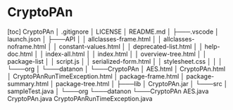 # CryptoPAn
[toc]
CryptoPAn
│   .gitignore
│   LICENSE
│   README.md
│
├───.vscode
│       launch.json
│
├───API
│   │   allclasses-frame.html
│   │   allclasses-noframe.html
│   │   constant-values.html
│   │   deprecated-list.html
│   │   help-doc.html
│   │   index-all.html
│   │   index.html
│   │   overview-tree.html
│   │   package-list
│   │   script.js
│   │   serialized-form.html
│   │   stylesheet.css
│   │
│   └───org
│       └───datanon
│           └───CryptoPAn
│                   AES.html
│                   CryptoPAn.html
│                   CryptoPAnRunTimeException.html
│                   package-frame.html
│                   package-summary.html
│                   package-tree.html
│
├───lib
│       CryptoPAn.jar
│
└───src
    │   sampleTest.java
    │
    └───org
        └───datanon
            └───CryptoPAn
                    AES.java
                    CryptoPAn.java
                    CryptoPAnRunTimeException.java